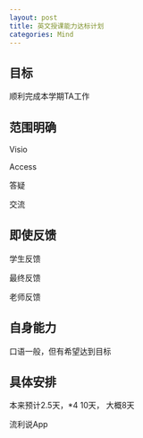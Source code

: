 ```yaml
---
layout: post
title: 英文授课能力达标计划
categories: Mind
---
```


## 目标

顺利完成本学期TA工作

## 范围明确

Visio

Access

答疑

交流

## 即使反馈

学生反馈

最终反馈

老师反馈

## 自身能力

口语一般，但有希望达到目标

## 具体安排

本来预计2.5天，*4 10天， 大概8天

流利说App